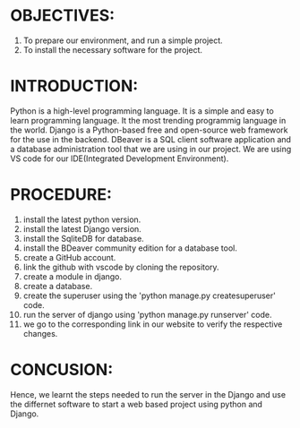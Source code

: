 
# OBJECTIVES:
1. To prepare our environment, and run a simple project. 
2. To install the necessary software for the project.

# INTRODUCTION:
Python is a high-level programming language. It is a simple and easy to learn programming language. It the most trending programmig language in the world. Django is a Python-based free and open-source web framework for the use in the backend. DBeaver is a SQL client software application and a database administration tool that we are using in our project. We are using VS code for our IDE(Integrated Development Environment).

# PROCEDURE:
1. install the latest python version.
2. install the latest Django version.
3. install the SqliteDB for database.
4. install the BDeaver community edition for a database tool.
5. create a GitHub account.
6. link the github with vscode by cloning the repository.
7. create a module in django.
8. create a database.
9. create the superuser using the 'python manage.py createsuperuser' code.
10. run the server of django using 'python manage.py runserver' code.
11. we go to the corresponding link in our website to verify the respective changes.

# CONCUSION:
Hence, we learnt the steps needed to run the server in the Django and use the differnet software to start a web based project using python and Django.